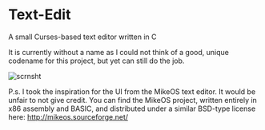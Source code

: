# Text-Edit
A small Curses-based text editor written in C

It is currently without a name as I could not think of a good, unique codename for this project, but yet can still do the job. 

![scrnsht](https://user-images.githubusercontent.com/73219116/146832037-96172098-4c9c-41f9-9da2-75099a0277c3.png)

P.s. I took the inspiration for the UI from the MikeOS text editor. It would be unfair to not give credit. You can find the MikeOS project, written entirely in x86 assembly and BASIC, and distributed under a similar BSD-type license here:
http://mikeos.sourceforge.net/
